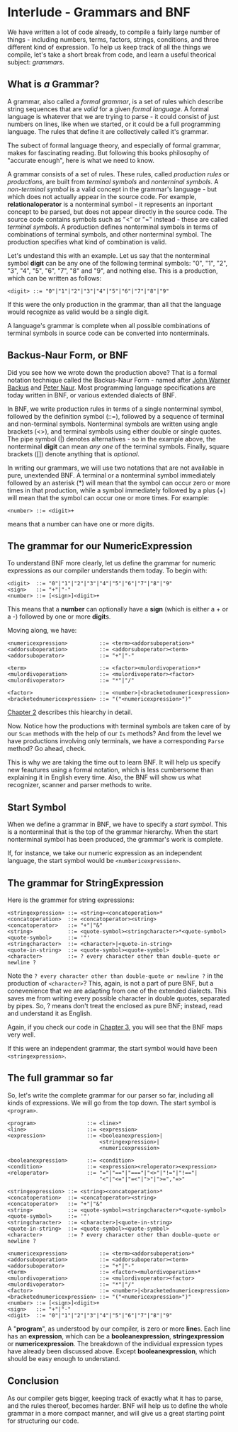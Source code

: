 # Interlude - Grammars and BNF

We have written a lot of code already, to compile a fairly large number of things - including numbers, terms, factors, strings, conditions, and three different kind of expression. To help us keep track of all the things we compile, let's take a short break from code, and learn a useful theorical subject: _grammars_.

## What is _a_ Grammar?

A grammar, also called a _formal grammar_, is a set of rules which describe string sequences that are _valid_ for a given _formal language_. A formal language is whatever that we are trying to parse - it could consist of just numbers on lines, like when we started, or it could be a full programming language. The rules that define it are collectively called it's grammar.

The subect of formal language theory, and especially of formal grammar, makes for fascinating reading. But following this books philosophy of "accurate enough", here is what we need to know.

A grammar consists of a set of rules. These rules, called _production rules_ or _productions_, are built from _terminal symbols_ and _nonterninal symbols_. A _non-terminal symbol_ is a valid concept in the grammar's language - but which does not actually appear in the source code. For example, **relationaloperator** is a nonterminal symbol - it represents an inportant concept to be parsed, but does not appear directly in the source code. The source code contains symbols such as "<" or "=" instead - these are called _terminal symbols_. A production defines nonterminal symbols in terms of combinations of terminal symbols, and other nonterminal symbol. The production specifies what kind of combination is valid.

Let's undestand this with an example. Let us say that the nonterminal symbol **digit** can be any one of the following terminal symbols: "0", "1", "2", "3", "4", "5", "6", "7", "8" and "9", and nothing else. This is a production, which can be written as follows:

```bnf
<digit> ::= "0"|"1"|"2"|"3"|"4"|"5"|"6"|"7"|"8"|"9"
```

If this were the only production in the grammar, than all that the language would recognize as valid would be a single digit.

A language's grammar is complete when all possible combinations of terminal symbols in source code can be converted into nonterminals.

## Backus-Naur Form, or BNF

Did you see how we wrote down the production above? That is a formal notation technique called the Backus-Naur Form - named after [John Warner Backus](https://en.wikipedia.org/wiki/John_Backus) and [Peter Naur](https://en.wikipedia.org/wiki/Peter_Naur). Most programming language specifications are today written in BNF, or various extended dialects of BNF.

In BNF, we write production rules in terms of a single nonterminal symbol, followed by the definition symbol (::=), followed by a sequence of terminal and non-terminal symbols. Nonterminal symbols are written using angle brackets \(\<>), and terminal symbols using either double or single quotes. The pipe symbol (|) denotes alternatives - so in the example above, the nonterminal **digit** can mean _any one_ of the terminal symbols. Finally, square brackets ([]) denote anything that is _optional_.

In writing our grammars, we will use two notations that are not available in pure, unextended BNF. A terminal or a nonterminal symbol immediately followed by an asterisk (*) will mean that the symbol can occur zero or more times in that production, while a symbol immediately followed by a plus (+) will mean that the symbol can occur one or more times. For example:

```bnf
<number> ::= <digit>+
```

means that a number can have one or more digits.

## The grammar for our NumericExpression

To understand BNF more clearly, let us define the grammar for numeric expressions as our compiler understands them today. To begin with:

```bnf
<digit>  ::= "0"|"1"|"2"|"3"|"4"|"5"|"6"|"7"|"8"|"9"
<sign>   ::= "+"|"-"
<number> ::= [<sign>]<digit>+
```

This means that a **number** can optionally have a **sign** (which is either a + or a -) followed by one or more **digit**s.

Moving along, we have:

```bnf
<numericexpression>          ::= <term><addorsuboperation>*
<addorsuboperation>          ::= <addorsuboperator><term>
<addorsuboperator>           ::= "+"|"-"

<term>                       ::= <factor><mulordivoperation>*
<mulordivoperation>          ::= <mulordivoperator><factor>
<mulordivoperator>           ::= "*"|"/"

<factor>                     ::= <number>|<bracketednumericexpression>
<bracketednumericexpression> ::= "("<numericexpression>")"
```

[Chapter 2](chapter2.md) describes this hiearchy in detail.

Now. Notice how the productions with terminal symbols are taken care of by our `Scan` methods with the help of our `Is` methods? And from the level we have productions involving only terminals, we have a corresponding `Parse` method? Go ahead, check.

This is why we are taking the time out to learn BNF. It will help us specify new feautures using a formal notation, which is less cumbersome than explaining it in English every time. Also, the BNF will show us what recognizer, scanner and parser methods to write.

## Start Symbol

When we define a grammar in BNF, we have to specify a _start symbol_. This is a nonterminal that is the top of the grammar hierarchy. When the start nonterminal symbol has been produced, the grammar's work is complete.

If, for instance, we take our numeric expression as an independent language, the start symbol would be `<numbericexpression>`.

## The grammar for StringExpression

Here is the grammer for string expressions:

```bnf
<stringexpression> ::= <string><concatoperation>*
<concatoperation>  ::= <concatoperator><string>
<concatoperator>   ::= "+"|"&"
<string>           ::= <quote-symbol><stringcharacter>*<quote-symbol>
<quote-symbol>     ::= '"'
<stringcharacter>  ::= <character>|<quote-in-string>
<quote-in-string>  ::= <quote-symbol><quote-symbol>
<character>        ::= ? every character other than double-quote or newline ?
```

Note the `? every character other than double-quote or newline ?` in the production of `<character>`? This, again, is not a part of pure BNF, but a conevenience that we are adapting from one of the extended dialects. This saves me from writing every possible character in double quotes, separated by pipes. So, ? means don't treat the enclosed as pure BNF; instead, read and understand it as English.

Again, if you check our code in [Chapter 3](chapter3.md), you will see that the BNF maps very well.

If this were an independent grammar, the start symbol would have been `<stringexpression>`.

## The full grammar so far

So, let's write the complete grammar for our parser so far, including all kinds of expressions. We will go from the top down. The start symbol is `<program>`.

```bnf
<program>                ::= <line>*
<line>                   ::= <expression>
<expression>             ::= <booleanexpression>|
                             <stringexpression>|
                             <numericexpression>

<booleanexpression>      ::= <condition>
<condition>              ::= <expression><reloperator><expression>
<reloperator>            ::= "="|"=="|"==="|"<>"|"!="|"!=="|
                             "<"|"<="|"=<"|">"|">=","=>"

<stringexpression> ::= <string><concatoperation>*
<concatoperation>  ::= <concatoperator><string>
<concatoperator>   ::= "+"|"&"
<string>           ::= <quote-symbol><stringcharacter>*<quote-symbol>
<quote-symbol>     ::= '"'
<stringcharacter>  ::= <character>|<quote-in-string>
<quote-in-string>  ::= <quote-symbol><quote-symbol>
<character>        ::= ? every character other than double-quote or newline ?

<numericexpression>          ::= <term><addorsuboperation>*
<addorsuboperation>          ::= <addorsuboperator><term>
<addorsuboperator>           ::= "+"|"-"
<term>                       ::= <factor><mulordivoperation>*
<mulordivoperation>          ::= <mulordivoperator><factor>
<mulordivoperator>           ::= "*"|"/"
<factor>                     ::= <number>|<bracketednumericexpression>
<bracketednumericexpression> ::= "("<numericexpression>")"
<number> ::= [<sign>]<digit>+
<sign>   ::= "+"|"-"
<digit>  ::= "0"|"1"|"2"|"3"|"4"|"5"|"6"|"7"|"8"|"9"
```

A "**program**", as understood by our compiler, is zero or more **line**s. Each line has an **expression**, which can be a **booleanexpression**, **stringexpression** or **numericexpression**. The breakdown of the individual expression types have already been discussed above. Except **booleanexpression**, which should be easy enough to understand.

## Conclusion

As our compiler gets bigger, keeping track of exactly what it has to parse, and the rules thereof, becomes harder. BNF will help us to define the whole grammar in a more compact manner, and will give us a great starting point for structuring our code.